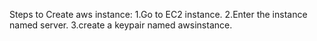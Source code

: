 Steps to Create aws instance:
1.Go to EC2 instance.
2.Enter the instance named server.
3.create a keypair named awsinstance.

